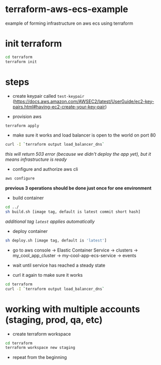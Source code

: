 # terraform-aws-ecs-example
example of forming infrastructure on aws ecs using terraform

# init terraform

```sh
cd terraform
terraform init
```

# steps

- create keypair called `test-keypair` (https://docs.aws.amazon.com/AWSEC2/latest/UserGuide/ec2-key-pairs.html#having-ec2-create-your-key-pair)

- provision aws

```sh
terraform apply
```

- make sure it works and load balancer is open to the world on port 80

```sh
curl -I `terraform output load_balancer_dns`
```

*this will return 503 error (because we didn't deploy the app yet), but it means infrastructure is ready*

- configure and authorize aws cli

```sh
aws configure
```

**previous 3 operations should be done just once for one environment**

- build container

```sh
cd ../
sh build.sh [image tag, default is latest commit short hash]
```

*additional tag `latest` applies automatically*


- deploy container

```sh
sh deploy.sh [image tag, default is 'latest']
```

- go to aws console -> Elastic Container Service -> clusters -> my_cool_app_cluster -> my-cool-app-ecs-service -> events

- wait until service has reached a steady state

- curl it again to make sure it works

```sh
cd terraform
curl -I `terraform output load_balancer_dns`
```

# working with multiple accounts (staging, prod, qa, etc)

- create terraform workspace

```sh
cd terraform
terraform workspace new staging
```

- repeat from the beginning
